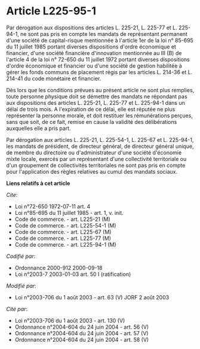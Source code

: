 # Article L225-95-1

Par dérogation aux dispositions des articles L. 225-21, L. 225-77 et L. 225-94-1, ne sont pas pris en compte les mandats de
représentant permanent d'une société de capital-risque mentionnée à l'article 1er de la loi n° 85-695 du 11 juillet 1985
portant diverses dispositions d'ordre économique et financier, d'une société financière d'innovation mentionnée au III (B) de
l'article 4 de la loi n° 72-650 du 11 juillet 1972 portant diverses dispositions d'ordre économique et financier ou d'une
société de gestion habilitée à gérer les fonds communs de placement régis par les articles L. 214-36 et L. 214-41 du code
monétaire et financier.

Dès lors que les conditions prévues au présent article ne sont plus remplies, toute personne physique doit se démettre des
mandats ne répondant pas aux dispositions des articles L. 225-21, L. 225-77 et L. 225-94-1 dans un délai de trois mois. A
l'expiration de ce délai, elle est réputée ne plus représenter la personne morale, et doit restituer les rémunérations
perçues, sans que soit, de ce fait, remise en cause la validité des délibérations auxquelles elle a pris part.

Par dérogation aux articles L. 225-21, L. 225-54-1, L. 225-67 et L. 225-94-1, les mandats de président, de directeur général,
de directeur général unique, de membre du directoire ou d'administrateur d'une société d'économie mixte locale, exercés par
un représentant d'une collectivité territoriale ou d'un groupement de collectivités territoriales ne sont pas pris en compte
pour l'application des règles relatives au cumul des mandats sociaux.

**Liens relatifs à cet article**

_Cite_:

  - Loi n°72-650 1972-07-11 art. 4
  - Loi n°85-695 du 11 juillet 1985 - art. 1, v. init.
  - Code de commerce. - art. L225-21 (M)
  - Code de commerce. - art. L225-54-1 (M)
  - Code de commerce. - art. L225-67 (M)
  - Code de commerce. - art. L225-77 (M)
  - Code de commerce. - art. L225-94-1 (M)

_Codifié par_:

  - Ordonnance 2000-912 2000-09-18
  - Loi n°2003-7 2003-01-03 art. 50 I (ratification)

_Modifié par_:

  - Loi n°2003-706 du 1 août 2003 - art. 63 (V) JORF 2 août 2003

_Cité par_:

  - Loi n°2003-706 du 1 août 2003 - art. 130 (V)
  - Ordonnance n°2004-604 du 24 juin 2004 - art. 56 (V)
  - Ordonnance n°2004-604 du 24 juin 2004 - art. 57 (V)
  - Ordonnance n°2004-604 du 24 juin 2004 - art. 58 (V)
